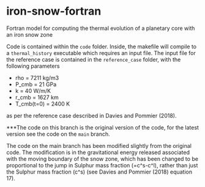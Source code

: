 # iron-snow-fortran
Fortran model for computing the thermal evolution of a planetary core with an iron snow zone


Code is contained within the `code` folder. Inside, the makefile will compile to a `thermal_history` executable which requires an input file.
The input file for the reference case is contained in the `reference_case` folder, with the following parameters

- rho        = 7211 kg/m3
- P_cmb      = 21 GPa
- k          = 40 W/m/K
- r_cmb      = 1627 km
- T_cmb(t=0) = 2400 K

as per the reference case described in Davies and Pommier (2018).

***The code on this branch is the original version of the code, for the latest version see the code on the `main` branch.

The code on the main branch has been modified slightly from the original code. The modification is in the gravitational energy released associated with the moving boundary of the snow zone, which has been changed to be proportional to the jump in Sulphur mass fraction (<c>=c^s-c^l), rather than just the Sulphur mass fraction (c^s) (see Davies and Pommier (2018) equation 17).

